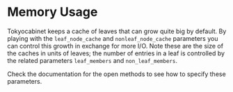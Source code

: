 # Memory Usage #

Tokyocabinet keeps a cache of leaves that can grow quite big by default.  By playing with the `leaf_node_cache` and `nonleaf_node_cache` parameters you can control this growth in exchange for more I/O.  Note these are the size of the caches in units of leaves; the number of entries in a leaf is controlled by the related parameters `leaf_members` and `non_leaf_members`.

Check the documentation for the open methods to see how to specify these parameters.